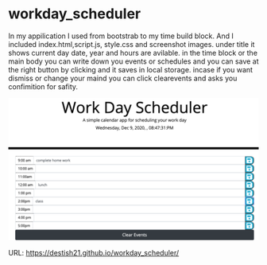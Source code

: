 # workday_scheduler
In my appilication I used from bootstrab to my time build block. And I included index.html,script.js, style.css and screenshot images.
under title it shows current day date, year and hours are avilable.
in the time block or the main body you can write down you events or schedules and you can save at the right button by clicking and it saves in local storage.
incase if you want dismiss or change your maind you can click clearevents and asks you confimition for safity.

![workday_scheduler](ScreenShot05.png)

URL:  https://destish21.github.io/workday_scheduler/